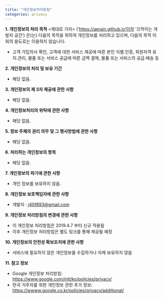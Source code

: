 ```yaml
---
title: "개인정보처리방침"
categories: privacy
---
```


**1. 개인정보의 처리 목적** <제대로 가자> (‘https://aerain.github.io’이하 ‘끄적이는 개발자 공간’) 은(는) 다음의 목적을 위하여 개인정보를 처리하고 있으며, 다음의 목적 이외의 용도로는 이용하지 않습니다.

- 고객 가입의사 확인, 고객에 대한 서비스 제공에 따른 본인 식별.인증, 회원자격 유지.관리, 물품 또는 서비스 공급에 따른 금액 결제, 물품 또는 서비스의 공급.배송 등

**2. 개인정보의 처리 및 보유 기간**

- 해당 없음.

**3. 개인정보의 제 3자 제공에 관한 사항**
- 해당 없음.

**4. 개인정보처리의 위탁에 관한 사항**
- 해당 없음.

**5. 정보 주체의 권리 의무 및 그 행사방법에 관한 사항**
- 해당 없음.

**6. 처리하는 개인정보의 항목**
- 해당 없음.

**7. 개인정보의 파기에 관한 사항**
- 개인 정보를 보유하지 않음.

**8. 개인정보 보호책임자에 관한 사항**
- 개발자 : j40f893@gmail.com

**9. 개인정보 처리방침의 변경에 관한 사항**
- 이 개인정보 처리방침은 2019.4.7 부터 신규 적용됨
- 이후 개인정보 처리방침은 별도 링크를 통해 제공될 예정

**10. 개인정보의 안전성 확보조치에 관한 사항**
- 서비스에 필요하지 않은 개인정보를 수집하거나 자체 보유하지 않음

**11. 참고 정보**
- Google 개인정보 처리방침: https://www.google.com/intl/ko/policies/privacy/
- 한국 거주자를 위한 개인정보 관련 추가 정보: https://wwww.google.co.kr/policies/privacy/additional/